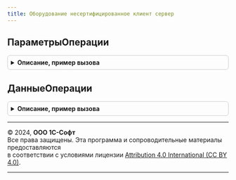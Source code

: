 ```yaml
---
title: Оборудование несертифицированное клиент сервер
---
```



## ПараметрыОперации
<details style="margin: 1em 0; padding: 0.5em; border: 1px solid #ccc; border-radius: 6px;">

<summary style="font-weight: bold; cursor: pointer;">Описание, пример вызова</summary>

```bsl

// Возвращает структуру параметров для вызова операции, структура может быть расширена пользовательскими параметрами
//
// Возвращаемое значение:
//  Структура:
//   * ПодготовитьДанные - Булево - выполнять подготовку данных на сервере перед обращением к драйверу
//   * ОбработатьДанные - Булево - выполнять обработку данных на сервере после обращениея к драйверу
//   * Команда - Строка - строковое представление команды
//
Функция ПараметрыОперации() Экспорт
```

Пример вызова
```bsl
Результат = ОборудованиеНесертифицированноеКлиентСервер.ПараметрыОперации() 
```
</details>

## ДанныеОперации
<details style="margin: 1em 0; padding: 0.5em; border: 1px solid #ccc; border-radius: 6px;">

<summary style="font-weight: bold; cursor: pointer;">Описание, пример вызова</summary>

```bsl

// Заполняет структуру параметров передачи драйверу оборудования, структура может быть расширена пользовательскими параметрами
//
// Возвращаемое значение:
//  Структура:
//   * Результат - Булево - результат выпролнения операции драйвера
//   * ТекстОшибки - Строка - Текстовое представление ошибки
//
Функция ДанныеОперации() Экспорт
```

Пример вызова
```bsl
Результат = ОборудованиеНесертифицированноеКлиентСервер.ДанныеОперации() 
```
</details>

---

© 2024, **ООО 1С-Софт**  
Все права защищены. Эта программа и сопроводительные материалы предоставляются  
в соответствии с условиями лицензии [Attribution 4.0 International (CC BY 4.0)](https://creativecommons.org/licenses/by/4.0/legalcode).

---
